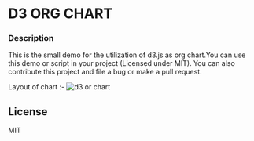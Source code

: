 # D3 ORG CHART

### Description
This is the small demo for the utilization of d3.js as org chart.You can use this demo or script in your project (Licensed under MIT). You can also contribute this project and file a bug or make a pull request.

Layout of chart :-
![d3 or chart](http://resourceguruapp.com/assets/marketing/utilization-capacity-planning-f61feaecf78d82a3c3bf5ce1bc387667.jpg)

License
----

MIT